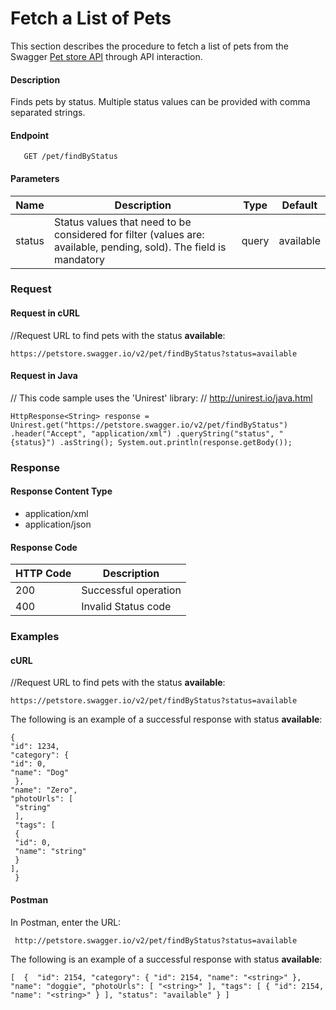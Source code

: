 

# Fetch a List of Pets

This section describes the procedure to fetch a list of pets from the Swagger [Pet store API](https://petstore.swagger.io/) through API interaction.

#### Description
Finds pets by status.
Multiple status values can be provided with comma separated strings.

#### Endpoint
       GET /pet/findByStatus
       
#### Parameters

| Name|Description|Type  |Default|
|--------|-------------------------------------------------------------------------------------------|------|------------|
| status |Status values that need to be considered for filter (values are: available, pending, sold). The field is mandatory |query | available


### Request

#### Request in cURL
//Request URL to find pets with the status **available**: 

    https://petstore.swagger.io/v2/pet/findByStatus?status=available

#### Request in Java 
// This code sample uses the 'Unirest' library: 
// http://unirest.io/java.html 

    HttpResponse<String> response = Unirest.get("https://petstore.swagger.io/v2/pet/findByStatus") .header("Accept", "application/xml") .queryString("status", "{status}") .asString(); System.out.println(response.getBody());


### Response

#### Response Content Type
-   application/xml
-   application/json

#### Response Code

| HTTP Code       |Description                          |           
|--------------|-------------------------------|
|200           |Successful operation   
|400           |Invalid Status code

### Examples

#### cURL

//Request URL to find pets with the status **available**: 

    https://petstore.swagger.io/v2/pet/findByStatus?status=available
    
The following is an example of a successful  response with status **available**:

    {
    "id": 1234,
    "category": {
    "id": 0,
    "name": "Dog"
     },
    "name": "Zero",
    "photoUrls": [
     "string"
     ],
     "tags": [
     {
     "id": 0,
     "name": "string"
     }
    ],
     }

#### Postman
In Postman, enter the URL:  

     http://petstore.swagger.io/v2/pet/findByStatus?status=available 

  The following is an example of a successful  response with status **available**:
  
`[ 
{ 
"id": 2154, "category": { "id": 2154, "name": "<string>" }, "name": "doggie", "photoUrls": [ "<string>" ], "tags": [ { "id": 2154, "name": "<string>" } ], "status": "available" } ]`



<!--stackedit_data:
eyJwcm9wZXJ0aWVzIjoidGl0bGU6IFBldFN0b3JlXG5hdXRob3
I6IFRydXB0aVxuc3RhdHVzOiBGcnN0IGRyYWZ0XG5kYXRlOiAy
Mi0wMy0yMDI0XG4iLCJoaXN0b3J5IjpbMzk4OTkxODMxLDgxNj
UwMjQwNl19
-->